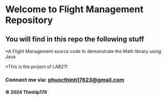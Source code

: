 # Welcome to Flight Management Repository

## You will find in this repo the following stuff

*A Flight Management source code to demonstrate the Math library using Java

*This is the project of LAB211

### Connect me via: phuocthinh17623@gmail.com

#### &#169; 2024 Thinhlp176
